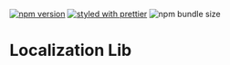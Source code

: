 [![npm version](https://badge.fury.io/js/%40gameastic%2Flocalization.svg)](https://badge.fury.io/js/%40gameastic%2Flocalization)
[![styled with prettier](https://img.shields.io/badge/styled_with-prettier-ff69b4.svg)](https://github.com/prettier/prettier)
![npm bundle size](https://img.shields.io/bundlephobia/min/@gameastic/localization)

# Localization Lib
